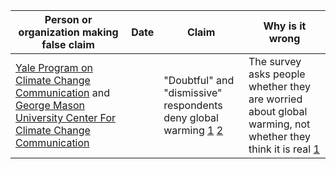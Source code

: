 | Person or organization making false claim | Date | Claim | Why is it wrong |
| --- | --- | --- | --- |
| [Yale Program on Climate Change Communication](https://climatecommunication.yale.edu/) and [George Mason University Center For Climate Change Communication](https://www.climatechangecommunication.org/) | | "Doubtful" and "dismissive" respondents deny global warming [1](https://substack.com/profile/8243895-noah-smith/note/c-15845326) [2](https://www.sciencedirect.com/science/article/abs/pii/S2352154621000929) | The survey asks people whether they are worried about global warming, not whether they think it is real [1](https://debunkingthedebunkers.substack.com/p/stop-calling-everyone-a-climate-denier) |
